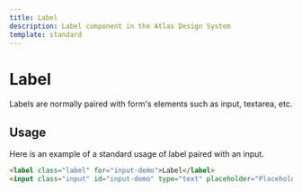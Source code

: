 ```yaml
---
title: Label
description: Label component in the Atlas Design System
template: standard
---
```


# Label

Labels are normally paired with form's elements such as input, textarea, etc.

## Usage

Here is an example of a standard usage of label paired with an input.

```html
<label class="label" for="input-demo">Label</label>
<input class="input" id="input-demo" type="text" placeholder="Placeholder" />
```

